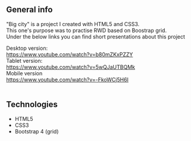 <h2>General info</h2>

"Big city" is a project I created with HTML5 and CSS3. <br>
This one's purpose was to practise RWD based on Boostrap grid. <br>
Under the below links you can find short presentations about this project <br>

Desktop version:<br>
https://www.youtube.com/watch?v=b80mZKxPZZY <br>
Tablet version: <br>
https://www.youtube.com/watch?v=5wQJaUTBQMk <br>
Mobile version<br>
https://www.youtube.com/watch?v=-FkoWCj5H6I<br><br>

<h2>Technologies</h2>
<ul>
  <li>HTML5</li>
  <li>CSS3</li>
  <li>Bootstrap 4 (grid)</li>
